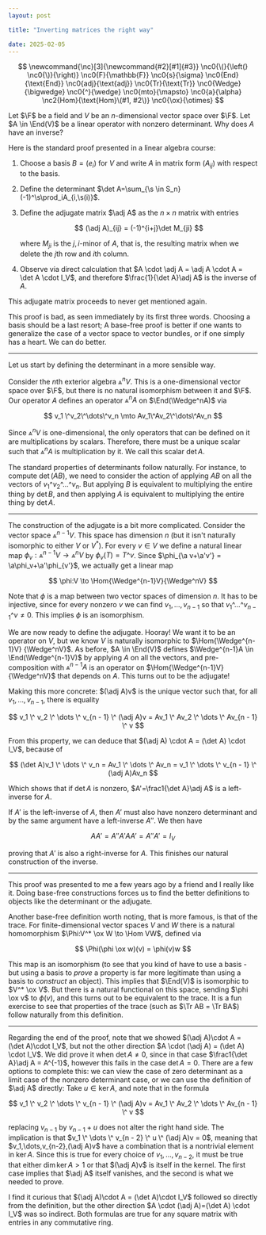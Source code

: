 ```yaml
---
layout: post

title: "Inverting matrices the right way"

date: 2025-02-05
---
```


$$
\newcommand{\nc}[3]{\newcommand{#2}[#1]{#3}}
\nc0{\(}{\left(}
\nc0{\)}{\right)}
\nc0{F}{\mathbb{F}}
\nc0{s}{\sigma}
\nc0{End}{\text{End}}
\nc0{adj}{\text{adj}}
\nc0{Tr}{\text{Tr}}
\nc0{Wedge}{\bigwedge}
\nc0{^}{\wedge}
\nc0{mto}{\mapsto}
\nc0{a}{\alpha}
\nc2{Hom}{\text{Hom}\(#1, #2\)}
\nc0{\ox}{\otimes}
$$

Let $\F$ be a field and $V$ be an $n$-dimensional vector space over $\F$. Let $A \in \End(V)$ be a linear operator with nonzero determinant. Why does $A$ have an inverse?

Here is the standard proof presented in a linear algebra course:

1. Choose a basis $B=(e_i)$ for $V$ and write $A$ in matrix form $(A_{ij})$ with respect to the basis.

2. Define the determinant $\det A=\sum_{\s \in S_n}(-1)^\s\prod_iA_{i,\s(i)}$.

3. Define the adjugate matrix $\adj A$ as the $n \times n$ matrix with entries

   $$
   (\adj A)_{ij} = (-1)^{i+j}\det M_{ji}
   $$

   where $M_{ji}$ is the $j,i$-minor of $A$, that is, the resulting matrix when we delete the $j$th row and $i$th column.

4. Observe via direct calculation that $A \cdot \adj A = \adj A \cdot A = \det A \cdot I_V$, and therefore $\frac{1}{\det A}\adj A$ is the inverse of $A$.

This adjugate matrix proceeds to never get mentioned again.

This proof is bad, as seen immediately by its first three words. Choosing a basis should be a last resort; A base-free proof is better if one wants to generalize the case of a vector space to vector bundles, or if one simply has a heart. We can do better.

---

Let us start by defining the determinant in a more sensible way.

Consider the $n$th exterior algebra $\Wedge^n V$. This is a one-dimensional vector space over $\F$, but there is no natural isomorphism between it and $\F$. Our operator $A$ defines an operator $\Wedge^nA$ on $\End(\Wedge^nA)$ via

$$
v_1 \^v_2\^\dots\^v_n \mto Av_1\^Av_2\^\dots\^Av_n
$$

Since $\Wedge^nV$ is one-dimensional, the only operators that can be defined on it are multiplications by scalars. Therefore, there must be a unique scalar such that $\Wedge^n A$ is multiplication by it. We call this scalar $\det A$.

The standard properties of determinants follow naturally. For instance, to compute $\det(AB)$, we need to consider the action of applying $AB$ on all the vectors of $v_1 \^ v_2 \^ \dots \^ v_n$. But applying $B$ is equivalent to multiplying the entire thing by $\det B$, and then applying $A$ is equivalent to multiplying the entire thing by $\det A$.

---

The construction of the adjugate is a bit more complicated. Consider the vector space $\Wedge^{n - 1}V$. This space has dimension $n$ (but it isn't naturally isomorphic to either $V$ or $V^*$). For every $v \in V$ we define a natural linear map $\phi_v:\Wedge^{n-1}V \to \Wedge^nV$ by $\phi_v(T) = T \^ v$. Since $\phi_{\a v+\a'v'} = \a\phi_v+\a'\phi_{v'}$, we actually get a linear map

$$
\phi:V \to \Hom{\Wedge^{n-1}V}{\Wedge^nV}
$$

Note that $\phi$ is a map between two vector spaces of dimension $n$. It has to be injective, since for every nonzero $v$ we can find $v_1, \dots, v_{n - 1}$ so that $v_1 \^ \dots \^ v_{n - 1} \^ v \ne 0$. This implies $\phi$ is an isomorphism.

We are now ready to define the adjugate. Hooray! We want it to be an operator on $V$, but we know $V$ is naturally isomorphic to $\Hom{\Wedge^{n-1}V} {\Wedge^nV}$. As before, $A \in \End(V)$ defines $\Wedge^{n-1}A \in \End(\Wedge^{n-1}V)$ by applying $A$ on all the vectors, and pre-composition with $\Wedge^{n-1}A$ is an operator on $\Hom{\Wedge^{n-1}V}{\Wedge^nV}$ that depends on $A$. This turns out to be the adjugate!

Making this more concrete: $(\adj A)v$ is the unique vector such that, for all $v_1, \dots, v_{n - 1}$, there is equality

$$
v_1 \^ v_2 \^ \dots \^ v_{n - 1} \^ (\adj A)v = Av_1 \^ Av_2 \^ \dots \^ Av_{n - 1} \^ v
$$

From this property, we can deduce that $(\adj A) \cdot A = (\det A) \cdot I_V$, because of

$$
(\det A)v_1 \^ \dots \^ v_n = Av_1 \^ \dots \^ Av_n = v_1 \^ \dots \^ v_{n - 1} \^ (\adj A)Av_n
$$

Which shows that if $\det A$ is nonzero, $A'=\frac1{\det A}\adj A$ is a left-inverse for $A$.

If $A'$ is the left-inverse of $A$, then $A'$ must also have nonzero determinant and by the same argument have a left-inverse $A''$. We then have

$$
AA'=A''A'AA'=A''A'=I_V
$$

proving that $A'$ is also a right-inverse for $A$. This finishes our natural construction of the inverse.

---

This proof was presented to me a few years ago by a friend and I really like it. Doing base-free constructions forces us to find the better definitions to objects like the determinant or the adjugate.

Another base-free definition worth noting, that is more famous, is that of the trace. For finite-dimensional vector spaces $V$ and $W$ there is a natural homomorphism $\Phi:V^* \ox W \to \Hom VW$, defined via

$$
\Phi(\phi \ox w)(v) = \phi(v)w
$$

This map is an isomorphism (to see that you kind of have to use a basis - but using a basis to _prove_ a property is far more legitimate than using a basis to _construct_ an object). This implies that $\End(V)$ is isomorphic to $V^* \ox V$. But there is a natural functional on this space, sending $\phi \ox v$ to $\phi(v)$, and this turns out to be equivalent to the trace. It is a fun exercise to see that properties of the trace (such as $\Tr AB = \Tr BA$) follow naturally from this definition.

---

Regarding the end of the proof, note that we showed $(\adj A)\cdot A = (\det A)\cdot I_V$, but not the other direction $A \cdot (\adj A) = (\det A) \cdot I_V$. We did prove it when $\det A\ne 0$, since in that case $\frac1{\det A}\adj A = A^{-1}$, however this fails in the case $\det A = 0$. There are a few options to complete this: we can view the case of zero determinant as a limit case of the nonzero determinant case, or we can use the definition of $\adj A$ directly: Take $u \in \ker A$, and note that in the formula

$$
v_1 \^ v_2 \^ \dots \^ v_{n - 1} \^ (\adj A)v = Av_1 \^ Av_2 \^ \dots \^ Av_{n - 1} \^ v
$$

replacing $v_{n - 1}$ by $v_{n - 1}+u$ does not alter the right hand side. The implication is that $v_1 \^ \dots \^ v_{n - 2} \^ u \^ (\adj A)v = 0$, meaning that $v_1,\dots,v_{n-2},(\adj A)v$ have a combination that is a nontrivial element in $\ker A$. Since this is true for every choice of $v_1,\dots,v_{n - 2}$, it must be true that either $\dim \ker A>1$ or that $(\adj A)v$ is itself in the kernel. The first case implies that $\adj A$ itself vanishes, and the second is what we needed to prove.

I find it curious that $(\adj A)\cdot A = (\det A)\cdot I_V$ followed so directly from the definition, but the other direction $A \cdot (\adj A)=(\det A) \cdot I_V$ was so indirect. Both formulas are true for any square matrix with entries in any commutative ring.
